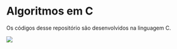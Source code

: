 # Algoritmos em C
Os códigos desse repositório são desenvolvidos na linguagem C.  

![](https://github.com/brunotorresmarques/Imagens/blob/master/c.png)
